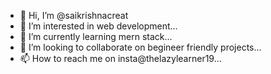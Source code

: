 - 👋 Hi, I’m @saikrishnacreat
- 👀 I’m interested in web development...
- 🌱 I’m currently learning mern stack...
- 💞️ I’m looking to collaborate on begineer friendly projects...
- 📫 How to reach me on insta@thelazylearner19...

<!---
saikrishnacreat/saikrishnacreat is a ✨ special ✨ repository because its `README.md` (this file) appears on your GitHub profile.
You can click the Preview link to take a look at your changes.
--->
